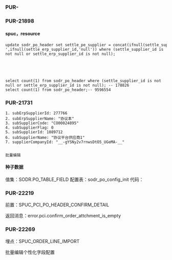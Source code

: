
### PUR-


### PUR-21898

#### spuc，resource

```
update sodr_po_header set settle_pe_supplier = concat(ifnull(settle_supplier_id,'null'),'-',ifnull(settle_erp_supplier_id,'null')) where (settle_supplier_id is not null or settle_erp_supplier_id is not null);





select count(1) from sodr_po_header where (settle_supplier_id is not null or settle_erp_supplier_id is not null); -- 178826
select count(1) from sodr_po_header;-- 9596554
```


### PUR-21731
```
1. subErpSupplierId: 277766
2. subErpSupplierName: "协议本"
3. subSupplierCode: "CO00024895"
4. subSupplierFlag: 0
5. subSupplierId: 1089712
6. subSupplierName: "协议平台供应商1"
7. supplierCompanyId: "__-gYSNy2v7rnwsDtO5_UGeMA-__"
```

##### 
	批量编辑

#### 种子数据
值集：SODR.PO_TABLE_FIELD
配置表：sodr_po_config_init
代码： 


### PUR-22219

前置：SPUC_PCI_PO_HEADER_CONFIRM_DETAIL

返回消息：error.pci.confirm_order_attchment_is_empty



### PUR-22269

埋点：SPUC_ORDER_LINE_IMPORT

批量编辑个性化字段配置